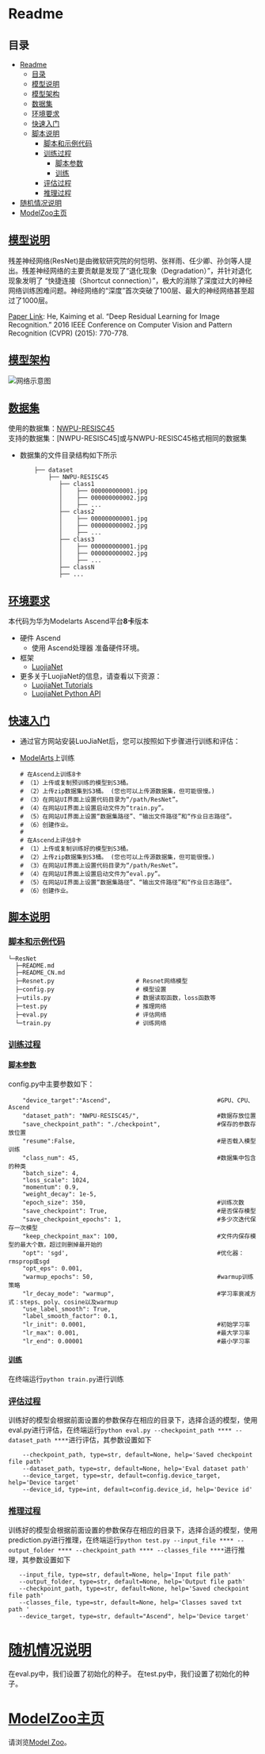 # Readme
## 目录

- [Readme](#readme)
  - [目录](#目录)
  - [模型说明](#模型说明)
  - [模型架构](#模型架构)
  - [数据集](#数据集)
  - [环境要求](#环境要求)
  - [快速入门](#快速入门)
  - [脚本说明](#脚本说明)
    - [脚本和示例代码](#脚本和示例代码)
    - [训练过程](#训练过程)
      - [脚本参数](#脚本参数)
      - [训练](#训练)
    - [评估过程](#评估过程)
    - [推理过程](#推理过程)
- [随机情况说明](#随机情况说明)
- [ModelZoo主页](#modelzoo主页)

## [模型说明](#目录)

残差神经网络(ResNet)是由微软研究院的何恺明、张祥雨、任少卿、孙剑等人提出。残差神经网络的主要贡献是发现了“退化现象（Degradation）”，并针对退化现象发明了 “快捷连接（Shortcut connection）”，极大的消除了深度过大的神经网络训练困难问题。神经网络的“深度”首次突破了100层、最大的神经网络甚至超过了1000层。

[Paper Link](https://arxiv.org/abs/1512.03385):
He, Kaiming et al. “Deep Residual Learning for Image Recognition.” 2016 IEEE Conference on Computer Vision and Pattern Recognition (CVPR) (2015): 770-778.


## [模型架构](#目录)

![网络示意图](image.png)

## [数据集](#目录)


使用的数据集：[NWPU-RESISC45](https://gcheng-nwpu.github.io/#Datasets)  
支持的数据集：[NWPU-RESISC45]或与NWPU-RESISC45格式相同的数据集

- 数据集的文件目录结构如下所示
    ```text
        ├── dataset
            ├── NWPU-RESISC45
               ├── class1
               │    ├── 000000000001.jpg
               │    ├── 000000000002.jpg
               │    ├── ...
               ├── class2
               │    ├── 000000000001.jpg
               │    ├── 000000000002.jpg
               │    ├── ...
               ├── class3
               │    ├── 000000000001.jpg
               │    ├── 000000000002.jpg
               │    ├── ...
               ├── classN
               ├── ...
    ```

## [环境要求](#目录)
本代码为华为Modelarts Ascend平台**8卡**版本

- 硬件 Ascend
    - 使用 Ascend处理器 准备硬件环境。
- 框架
    - [LuojiaNet](http://58.48.42.237/luojiaNet/)
- 更多关于LuojiaNet的信息，请查看以下资源：
    - [LuojiaNet Tutorials](http://58.48.42.237/luojiaNet/tutorial/quickstart/)
    - [LuojiaNet Python API](http://58.48.42.237/luojiaNet/luojiaNetapi/)

## [快速入门](#目录)

- 通过官方网站安装LuoJiaNet后，您可以按照如下步骤进行训练和评估：


- [ModelArts](https://support.huaweicloud.com/modelarts/)上训练

  ```text
  # 在Ascend上训练8卡
  # （1）上传或复制预训练的模型到S3桶。
  # （2）上传zip数据集到S3桶。 (您也可以上传源数据集，但可能很慢。)
  # （3）在网站UI界面上设置代码目录为“/path/ResNet”。
  # （4）在网站UI界面上设置启动文件为“train.py”。
  # （5）在网站UI界面上设置“数据集路径”、“输出文件路径”和“作业日志路径”。
  # （6）创建作业。
  #
  # 在Ascend上评估8卡
  # （1）上传或复制训练好的模型到S3桶。
  # （2）上传zip数据集到S3桶。 (您也可以上传源数据集，但可能很慢。)
  # （3）在网站UI界面上设置代码目录为“/path/ResNet”。
  # （4）在网站UI界面上设置启动文件为“eval.py”。
  # （5）在网站UI界面上设置“数据集路径”、“输出文件路径”和“作业日志路径”。
  # （6）创建作业。
  ```

## [脚本说明](#目录)

### [脚本和示例代码](#目录)

```text
└─ResNet
  ├─README.md
  ├─README_CN.md
  ├─Resnet.py                       # Resnet网络模型
  ├─config.py                       # 模型设置
  ├─utils.py                        # 数据读取函数，loss函数等
  ├─test.py                         # 推理网络
  ├─eval.py                         # 评估网络
  └─train.py                        # 训练网络
```

### [训练过程](#目录)

#### [脚本参数](#目录)

config.py中主要参数如下：

```
    "device_target":"Ascend",                              #GPU、CPU、Ascend
    "dataset_path": "NWPU-RESISC45/",                      #数据存放位置
    "save_checkpoint_path": "./checkpoint",                #保存的参数存放位置
    "resume":False,                                        #是否载入模型训练
    "class_num": 45,                                       #数据集中包含的种类
    "batch_size": 4,
    "loss_scale": 1024,
    "momentum": 0.9,
    "weight_decay": 1e-5,
    "epoch_size": 350,                                     #训练次数
    "save_checkpoint": True,                               #是否保存模型
    "save_checkpoint_epochs": 1,                           #多少次迭代保存一次模型
    "keep_checkpoint_max": 100,                            #文件内保存模型的最大个数，超过则删掉最开始的
    "opt": 'sgd',                                          #优化器：rmsprop或sgd
    "opt_eps": 0.001, 
    "warmup_epochs": 50,                                   #warmup训练策略
    "lr_decay_mode": "warmup",                             #学习率衰减方式：steps、poly、cosine以及warmup
    "use_label_smooth": True, 
    "label_smooth_factor": 0.1,
    "lr_init": 0.0001,                                     #初始学习率
    "lr_max": 0.001,                                       #最大学习率
    "lr_end": 0.00001                                      #最小学习率
```

#### [训练](#目录)
在终端运行``python train.py``进行训练

### [评估过程](#目录)

训练好的模型会根据前面设置的参数保存在相应的目录下，选择合适的模型，使用eval.py进行评估，在终端运行``python eval.py --checkpoint_path **** --dataset_path ****``进行评估，其参数设置如下  

```
    --checkpoint_path, type=str, default=None, help='Saved checkpoint file path'
    --dataset_path, type=str, default=None, help='Eval dataset path'
    --device_target, type=str, default=config.device_target, help='Device target'
    --device_id, type=int, default=config.device_id, help='Device id'
```

### [推理过程](#目录)

训练好的模型会根据前面设置的参数保存在相应的目录下，选择合适的模型，使用prediction.py进行推理，在终端运行``python test.py --input_file **** --output_folder **** --checkpoint_path **** --classes_file ****``进行推理，其参数设置如下 

```
   --input_file, type=str, default=None, help='Input file path'
   --output_folder, type=str, default=None, help='Output file path'
   --checkpoint_path, type=str, default=None, help='Saved checkpoint file path'
   --classes_file, type=str, default=None, help='Classes saved txt path '
   --device_target, type=str, default="Ascend", help='Device target'
```

# [随机情况说明](#目录)

在eval.py中，我们设置了初始化的种子。
在test.py中，我们设置了初始化的种子。

# [ModelZoo主页](#目录)

请浏览[Model Zoo](https://github.com/WHULuoJiaTeam/Model_Zoo)。
